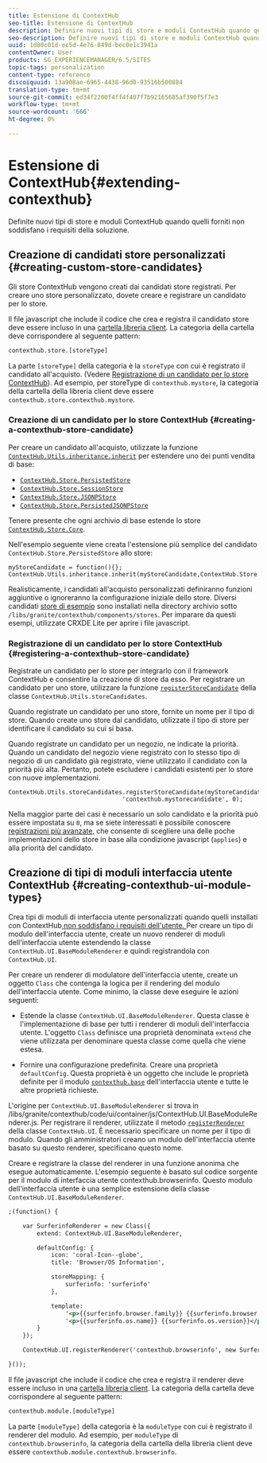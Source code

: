 ```yaml
---
title: Estensione di ContextHub
seo-title: Estensione di ContextHub
description: Definire nuovi tipi di store e moduli ContextHub quando quelli forniti non soddisfano i requisiti della soluzione
seo-description: Definire nuovi tipi di store e moduli ContextHub quando quelli forniti non soddisfano i requisiti della soluzione
uuid: 1d80c01d-ec5d-4e76-849d-bec0e1c3941a
contentOwner: User
products: SG_EXPERIENCEMANAGER/6.5/SITES
topic-tags: personalization
content-type: reference
discoiquuid: 13a908ae-6965-4438-96d0-93516b500884
translation-type: tm+mt
source-git-commit: ed34f2200f4ff4f407f7b92165685af390f5f7e3
workflow-type: tm+mt
source-wordcount: '666'
ht-degree: 0%

---
```



# Estensione di ContextHub{#extending-contexthub}

Definite nuovi tipi di store e moduli ContextHub quando quelli forniti non soddisfano i requisiti della soluzione.

## Creazione di candidati store personalizzati {#creating-custom-store-candidates}

Gli store ContextHub vengono creati dai candidati store registrati. Per creare uno store personalizzato, dovete creare e registrare un candidato per lo store.

Il file javascript che include il codice che crea e registra il candidato store deve essere incluso in una [cartella libreria client](/help/sites-developing/clientlibs.md#creating-client-library-folders). La categoria della cartella deve corrispondere al seguente pattern:

```xml
contexthub.store.[storeType]
```

La parte `[storeType]` della categoria è la `storeType` con cui è registrato il candidato all&#39;acquisto. (Vedere [Registrazione di un candidato per lo store ContextHub](/help/sites-developing/ch-extend.md#registering-a-contexthub-store-candidate)). Ad esempio, per storeType di `contexthub.mystore`, la categoria della cartella della libreria client deve essere `contexthub.store.contexthub.mystore`.

### Creazione di un candidato per lo store ContextHub {#creating-a-contexthub-store-candidate}

Per creare un candidato all&#39;acquisto, utilizzate la funzione [`ContextHub.Utils.inheritance.inherit`](/help/sites-developing/contexthub-api.md#inherit-child-parent) per estendere uno dei punti vendita di base:

* [`ContextHub.Store.PersistedStore`](/help/sites-developing/contexthub-api.md#contexthub-store-persistedstore)
* [`ContextHub.Store.SessionStore`](/help/sites-developing/contexthub-api.md#contexthub-store-sessionstore)
* [`ContextHub.Store.JSONPStore`](/help/sites-developing/contexthub-api.md#contexthub-store-jsonpstore)
* [`ContextHub.Store.PersistedJSONPStore`](/help/sites-developing/contexthub-api.md#contexthub-store-persistedjsonpstore)

Tenere presente che ogni archivio di base estende lo store [`ContextHub.Store.Core`](/help/sites-developing/contexthub-api.md#contexthub-store-core).

Nell&#39;esempio seguente viene creata l&#39;estensione più semplice del candidato `ContextHub.Store.PersistedStore` allo store:

```
myStoreCandidate = function(){};
ContextHub.Utils.inheritance.inherit(myStoreCandidate,ContextHub.Store.PersistedStore);
```

Realisticamente, i candidati all&#39;acquisto personalizzati definiranno funzioni aggiuntive o ignoreranno la configurazione iniziale dello store. Diversi candidati [store di esempio](/help/sites-developing/ch-samplestores.md) sono installati nella directory archivio sotto `/libs/granite/contexthub/components/stores`. Per imparare da questi esempi, utilizzate CRXDE Lite per aprire i file javascript.

### Registrazione di un candidato per lo store ContextHub {#registering-a-contexthub-store-candidate}

Registrate un candidato per lo store per integrarlo con il framework ContextHub e consentire la creazione di store da esso. Per registrare un candidato per uno store, utilizzare la funzione [`registerStoreCandidate`](/help/sites-developing/contexthub-api.md#registerstorecandidate-store-storetype-priority-applies) della classe `ContextHub.Utils.storeCandidates`.

Quando registrate un candidato per uno store, fornite un nome per il tipo di store. Quando create uno store dal candidato, utilizzate il tipo di store per identificare il candidato su cui si basa.

Quando registrate un candidato per un negozio, ne indicate la priorità. Quando un candidato del negozio viene registrato con lo stesso tipo di negozio di un candidato già registrato, viene utilizzato il candidato con la priorità più alta. Pertanto, potete escludere i candidati esistenti per lo store con nuove implementazioni.

```
ContextHub.Utils.storeCandidates.registerStoreCandidate(myStoreCandidate,
                                'contexthub.mystorecandidate', 0);
```

Nella maggior parte dei casi è necessario un solo candidato e la priorità può essere impostata su `0`, ma se siete interessati è possibile conoscere [registrazioni più avanzate,](/help/sites-developing/contexthub-api.md#registerstorecandidate-store-storetype-priority-applies) che consente di scegliere una delle poche implementazioni dello store in base alla condizione javascript (`applies`) e alla priorità del candidato.

## Creazione di tipi di moduli interfaccia utente ContextHub {#creating-contexthub-ui-module-types}

Crea tipi di moduli di interfaccia utente personalizzati quando quelli installati con ContextHub[ non soddisfano i requisiti dell&#39;utente. ](/help/sites-developing/ch-samplemodules.md) Per creare un tipo di modulo dell&#39;interfaccia utente, create un nuovo renderer di moduli dell&#39;interfaccia utente estendendo la classe `ContextHub.UI.BaseModuleRenderer` e quindi registrandola con `ContextHub.UI`.

Per creare un renderer di modulatore dell&#39;interfaccia utente, create un oggetto `Class` che contenga la logica per il rendering del modulo dell&#39;interfaccia utente. Come minimo, la classe deve eseguire le azioni seguenti:

* Estende la classe `ContextHub.UI.BaseModuleRenderer`. Questa classe è l&#39;implementazione di base per tutti i renderer di moduli dell&#39;interfaccia utente. L&#39;oggetto `Class` definisce una proprietà denominata `extend` che viene utilizzata per denominare questa classe come quella che viene estesa.

* Fornire una configurazione predefinita. Creare una proprietà `defaultConfig`. Questa proprietà è un oggetto che include le proprietà definite per il modulo [`contexthub.base`](/help/sites-developing/ch-samplemodules.md#contexthub-base-ui-module-type) dell&#39;interfaccia utente e tutte le altre proprietà richieste.

L&#39;origine per `ContextHub.UI.BaseModuleRenderer` si trova in /libs/granite/contexthub/code/ui/container/js/ContextHub.UI.BaseModuleRenderer.js.  Per registrare il renderer, utilizzate il metodo [`registerRenderer`](/help/sites-developing/contexthub-api.md#registerrenderer-moduletype-renderer-dontrender) della classe `ContextHub.UI`. È necessario specificare un nome per il tipo di modulo. Quando gli amministratori creano un modulo dell&#39;interfaccia utente basato su questo renderer, specificano questo nome.

Creare e registrare la classe del renderer in una funzione anonima che esegue automaticamente. L&#39;esempio seguente è basato sul codice sorgente per il modulo di interfaccia utente contexthub.browserinfo. Questo modulo dell&#39;interfaccia utente è una semplice estensione della classe `ContextHub.UI.BaseModuleRenderer`.

```xml
;(function() {

    var SurferinfoRenderer = new Class({
        extend: ContextHub.UI.BaseModuleRenderer,

        defaultConfig: {
            icon: 'coral-Icon--globe',
            title: 'Browser/OS Information',

            storeMapping: {
                surferinfo: 'surferinfo'
            },

            template:
                '<p>{{surferinfo.browser.family}} {{surferinfo.browser.version}}</p>' +
                '<p>{{surferinfo.os.name}} {{surferinfo.os.version}}</p>'
        }
    });

    ContextHub.UI.registerRenderer('contexthub.browserinfo', new SurferinfoRenderer());

}());
```

Il file javascript che include il codice che crea e registra il renderer deve essere incluso in una [cartella libreria client](/help/sites-developing/clientlibs.md#creating-client-library-folders). La categoria della cartella deve corrispondere al seguente pattern:

```xml
contexthub.module.[moduleType]
```

La parte `[moduleType]` della categoria è la `moduleType` con cui è registrato il renderer del modulo. Ad esempio, per `moduleType` di `contexthub.browserinfo`, la categoria della cartella della libreria client deve essere `contexthub.module.contexthub.browserinfo`.
